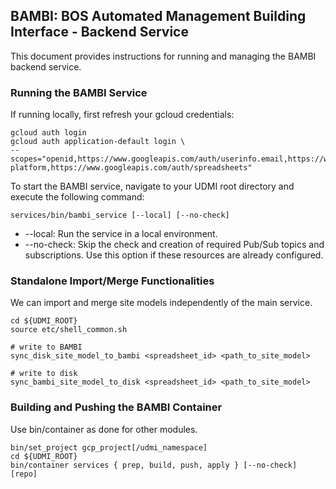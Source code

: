 ## BAMBI: BOS Automated Management Building Interface - Backend Service

This document provides instructions for running and managing the BAMBI backend service.

### Running the BAMBI Service

If running locally, first refresh your gcloud credentials:
```shell
gcloud auth login
gcloud auth application-default login \
--scopes="openid,https://www.googleapis.com/auth/userinfo.email,https://www.googleapis.com/auth/cloud-platform,https://www.googleapis.com/auth/spreadsheets"
```

To start the BAMBI service, navigate to your UDMI root directory and execute the following command:

```shell
services/bin/bambi_service [--local] [--no-check] 
```
* --local: Run the service in a local environment.
* --no-check: Skip the check and creation of required Pub/Sub topics and subscriptions. Use this option if these resources are already configured.


### Standalone Import/Merge Functionalities
We can import and merge site models independently of the main service.
```shell
cd ${UDMI_ROOT}
source etc/shell_common.sh

# write to BAMBI 
sync_disk_site_model_to_bambi <spreadsheet_id> <path_to_site_model>

# write to disk
sync_bambi_site_model_to_disk <spreadsheet_id> <path_to_site_model>
```

### Building and Pushing the BAMBI Container
Use bin/container as done for other modules.
```shell
bin/set_project gcp_project[/udmi_namespace]
cd ${UDMI_ROOT}
bin/container services { prep, build, push, apply } [--no-check] [repo]
```

